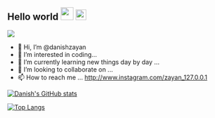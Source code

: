 ## Hello world <img src="https://github.com/TheDudeThatCode/TheDudeThatCode/raw/master/Assets/Hi.gif" style="max-width:100%;" width="29px"> <img src="https://raw.githubusercontent.com/TheDudeThatCode/TheDudeThatCode/master/Assets/Earth.gif" style="max-width:100%;" width="24px">

![](https://komarev.com/ghpvc/?username=danishzayan)

- 👋 Hi, I’m @danishzayan
- 👀 I’m interested in coding...
- 🌱 I’m currently learning new things day by day ...
- 💞️ I’m looking to collaborate on ...
- 📫 How to reach me ...
http://www.instagram.com/zayan_127.0.0.1

[![Danish's GitHub stats](https://github-readme-stats.vercel.app/api?username=danishzayan&show_icons=true)](https://github.com/danishzayan/github-readme-stats)

[![Top Langs](https://github-readme-stats.vercel.app/api/top-langs/?username=danishzayan)](https://github.com/danishzayan/github-readme-stats)

<!---
danishzayan/danishzayan is a ✨ special ✨ repository because its `README.md` (this file) appears on your GitHub profile.
You can click the Preview link to take a look at your changes.
--->
